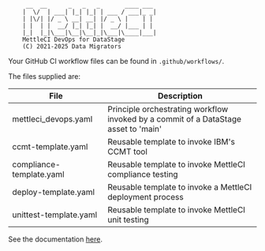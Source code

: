 ```
     __  __      _   _   _       ____ ___
    |  \/  | ___| |_| |_| | ___ / ___|_ _|
    | |\/| |/ _ \ __| __| |/ _ \ |    | |
    | |  | |  __/ |_| |_| |  __/ |___ | |
    |_|  |_|\___|\__|\__|_|\___|\____|___|
    MettleCI DevOps for DataStage
    (C) 2021-2025 Data Migrators
```
Your GitHub CI workflow files can be found in `.github/workflows/`. 

The files supplied are:

| File                     | Description |
|--------------------------|-------------|
| mettleci_devops.yaml     | Principle orchestrating workflow invoked by a commit of a DataStage asset to 'main' |
| ccmt-template.yaml       | Reusable template to invoke IBM's CCMT tool |
| compliance-template.yaml | Reusable template to invoke MettleCI compliance testing |
| deploy-template.yaml     | Reusable template to invoke a MettleCI deployment process |
| unittest-template.yaml   | Reusable template to invoke MettleCI unit testing |

See the documentation [here](https://datamigrators.atlassian.net/wiki/spaces/MCIDOC/pages/741376173/GitHub).
